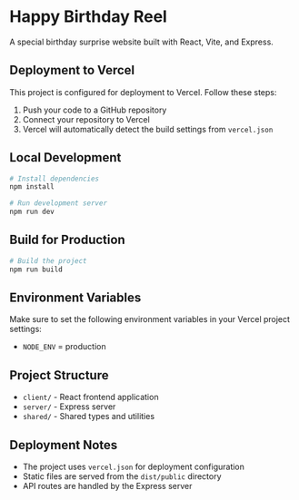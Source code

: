 # Happy Birthday Reel

A special birthday surprise website built with React, Vite, and Express.

## Deployment to Vercel

This project is configured for deployment to Vercel. Follow these steps:

1. Push your code to a GitHub repository
2. Connect your repository to Vercel
3. Vercel will automatically detect the build settings from `vercel.json`

## Local Development

```bash
# Install dependencies
npm install

# Run development server
npm run dev
```

## Build for Production

```bash
# Build the project
npm run build
```

## Environment Variables

Make sure to set the following environment variables in your Vercel project settings:

- `NODE_ENV` = production

## Project Structure

- `client/` - React frontend application
- `server/` - Express server
- `shared/` - Shared types and utilities

## Deployment Notes

- The project uses `vercel.json` for deployment configuration
- Static files are served from the `dist/public` directory
- API routes are handled by the Express server